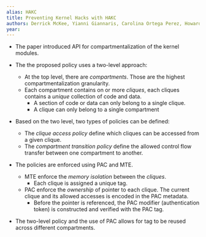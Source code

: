 ```yaml
---
alias: HAKC
title: Preventing Kernel Hacks with HAKC
authors: Derrick McKee, Yianni Giannaris, Carolina Ortega Perez, Howard Shrobe, Mathias Payer, Hamed Okhravi, Nathan Burow
year: 
---
```


- The paper introduced API for compartmentalization of the kernel modules.
- The the proposed policy uses a two-level approach:
	- At the top level, there are *compartments*. Those are the highest compartmentalization granularity.
	- Each compartment contains on or more *cliques*, each cliques contains a *unique* collection of code and data.
		-  A section of code or data can only belong to a single clique. 
		- A clique can only belong to a single compartment
- Based on the two level, two types of policies can be defined:
	- The *clique access  policy*  define which cliques can be accessed from a given clique.
	- The *compartment transition policy* define the allowed control flow transfer between one compartment to another. 
	
- The policies are enforced using PAC and MTE.
	- MTE enforce the *memory isolation* between the *cliques*.
		- Each clique is assigned a unique tag.
	- PAC enforce the *ownership* of pointer to each clique. The current clique and its allowed accesses is encoded in the PAC metadata.
		-   Before the pointer is referenced, the PAC modifier (authentication token) is constructed and verified with the PAC tag.
	
- The two-level policy and the use of PAC allows for tag to be reused across different compartments.
